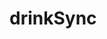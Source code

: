 # drinkSync

<!-- 
APP (State)
	-Landing
	-drinkComp
		-filterDrinkData
			-nav
			-showDrink
				-titleWeather
				-drinkDetails
			-showFilter
				-showMebutton
				-sweetSavoryFilter
				-liquorFilter
